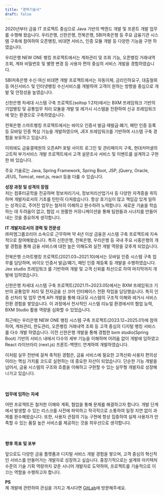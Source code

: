 ```yaml
---
title: "경력기술서"
draft: false
---
```

2020년부터 금융 IT 프로젝트 중심으로 Java 기반의 백엔드 개발 및 프론트 개발 업무를 수행해 왔습니다. 우리은행, 신한은행, 전북은행, SBI저축은행 등 주요 금융기관 시스템 구축에 참여하여 오픈뱅킹, 비대면 서비스, 인증 모듈 개발 등 다양한 기능을 구현 하였습니다.

우리은행 NEW ONE 뱅킹 프로젝트에서는 계좌관리 및 조회 기능, 오픈뱅킹 거래내역조회, 계좌 비밀번호 및 별명 변경 등 사용자 편의 중심의 서비스 개발을 경험하였습니다.

SBI저축은행 수신·여신 비대면 개발 프로젝트에서는 자동이체, 금리인하요구, 대출철회 등 여신서비스 및 인터넷뱅킹 수신서비스를 개발하여 고객이 원하는 방향을 중심으로 개발 및 안정성을 높였습니다.

신한은행 차세대 시스템 구축 프로젝트(soltop 1·2차)에서는 BXM 프레임워크 기반의 기업뱅킹 및 공통업무 처리 모듈을 개발 및 레거시 시스템을 전환하여 신규 프레임워크에 맞는 환경으로 구축하였습니다.

전북은행 스마트뱅킹 프로젝트에서는 바이오 인증서 발급·재발급·폐기, 패턴 인증 등록 등 모바일 인증 핵심 기능을 개발하였으며, JEX 프레임워크를 기반하여 시스템 구축 경험을 보유하고 있습니다.

이외에도 금융결제원의 오픈API 포털 사이트 로그인 및 관리페이지 구축, 현대커머셜의 고트럭 부가서비스 개발 프로젝트에서 고객 설문조사 서비스 및 이벤트를 설계하고 구현한 바 있습니다.

주요 기술로는 Java, Spring Framework, Spring Boot, JSP, jQuery, Oracle, JEUS, Tomcat, next.js, react 등을 다룰 수 있습니다.


**성장 과정 및 성격의 장점**
<br/>저는 컴퓨터공학을 전공하며 정보처리기사, 정보처리산업기사 등 다양한 자격증을 취득하며 개발자로서의 기초를 탄탄히 다져왔습니다. 항상 호기심이 많고 책임감 있게 일하는 성격으로, 주어진 업무는 철저히 이해하고 완수하려 노력합니다. 새로운 기술을 학습하는 데 두려움이 없고, 협업 시 원활한 커뮤니케이션을 통해 팀원들과 시너지를 만들어내는 것을 중요하게 생각합니다.

**IT 개발자로서의 경력 및 전문성**
<br/>㈜피엠그룹코리아 소속으로 근무하며 약 4년 이상 금융권 시스템 구축 프로젝트에 지속적으로 참여해왔습니다. 특히 신한은행, 전북은행, 우리은행 등 국내 주요 시중은행의 개발 경험을 통해 금융 서비스에 대한 높은 이해도와 실전 개발 역량을 갖추게 되었습니다.

전북은행 스마트뱅킹 프로젝트(2021.03~2021.10)에서는 모바일 인증 시스템 구축 업무를 담당하며, 바이오 인증서 발급/폐기, 패턴 인증 재등록 등 개발을 수행하였습니다. Jex studio 프레임워크 를 기반하여 개발 및 고객 신뢰를 최선으로 하여 마지막까지 개발에 임하였습니다.

신한은행 차세대 시스템 구축 프로젝트(2021.11~2023.05)에서는 BXM 프레임워크 기반의 공통업무 처리 및 전자금융 신 코어 인터페이스 전환 작업을 담당했습니다. 특히 인증 선처리 및 업무 연계 API 개발을 통해 대규모 시스템의 구조적 이해와 레거시 서비스 전환 경험을 쌓았습니다. 이 과정에서 전사적인 시스템 리뉴얼 환경에서의 협업 능력, BXM Studio 활용 역량을 심화할 수 있었습니다.

최근에는 우리은행 NEW ONE 뱅킹 시스템 구축 프로젝트(2023.12~2025.01)에 참여하여, 계좌관리, 한도관리, 오픈뱅킹 거래내역 조회 등 고객 중심의 디지털 뱅킹 서비스를 다수 개발 하였습니다. 이전 신한은행 개발을 통해 경험한 bxm studio(Spring Boot) 기반의 서비스 내에서 다수의 세부 기능을 이해하며 어려움 없이 개발에 임하였고 React 라이브러리 (next.js) 프론트-백엔드 연계하여 개발하였습니다.

이처럼 실무 전반에 걸쳐 축적된 경험은, 금융 서비스에 필요한 고객신뢰·사용자 편의성이라는 핵심 가치를 코드로 실현하는 데 중요한 자산이 되었습니다. 단순한 기능 개발을 넘어서, 금융 시스템의 구조와 흐름을 이해하고 구현할 수 있는 실무형 개발자로 성장해 나가고 있습니다.

<br/><br/>
**업무에 임하는 자세**

어떤 프로젝트든 철저한 이해와 계획, 협업을 통해 문제를 해결하고자 합니다. 개발 단계에서 발생할 수 있는 리스크를 사전에 파악하고 적극적으로 소통하여 일정 지연 없이 과제를 완수해왔습니다. 또한, 사용자 관점의 기능 구현에 항상 집중하여 실제 사용자가 만족할 수 있는 품질 높은 서비스를 제공하는 것을 최우선으로 생각합니다.

<br/><br/>
**향후 목표 및 포부**

앞으로도 다양한 금융 플랫폼과 디지털 서비스 개발 경험을 쌓으며, 고객 중심의 혁신적인 서비스를 만들어가는 개발자로 성장하고 싶습니다. 중장기적으로는 설계와 아키텍처 수준의 기술 기획 역량까지 갖춘 시니어 개발자로 도약하여, 프로젝트를 기술적으로 이끄는 역할을 수행하고자 합니다.


**PS**
<br/>제 개발에 관련하여 관심을 가지고 계시다면 [GitLab](https://dchahyunho-gitlab.duckdns.org/explore)에 방문해주세요.

